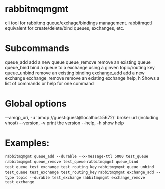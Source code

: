 rabbitmqmgmt
============
cli tool for rabbitmq queue/exchage/bindings management.
rabbitmqctl equivalent for create/delete/bind queues, exchanges, etc.


Subcommands
===========
   queue_add      add a new queue
   queue_remove      remove an existing queue
   queue_bind     bind a queue to a exchange using a ginven topic/routing key
   queue_unbind      remove an existing binding
   exchange_add      add a new exchange
   exchange_remove   remove an existing exchange
   help, h     Shows a list of commands or help for one command

Global options
==============
   --amqp_uri, -u 'amqp://guest:guest@localhost:5672/'   broker url (including vhost)
   --version, -v              print the version
   --help, -h                 show help


Examples:
=========

```rabbitmqmgmt queue_add --durable --x-message-ttl 5000 test_queue```
```rabbitmqmgmt queue_remove test_queue```
```rabbitmqmgmt queue_bind test_queue test_exchange test_routing_key```
```rabbitmqmgmt queue_unbind test_queue test_exchange test_routing_key```
```rabbitmqmgmt exchange_add --type topic --durable test_exchange```
```rabbitmqmgmt exchange_remove test_exchange```

